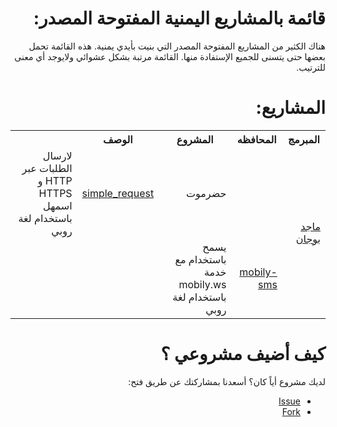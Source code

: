 <div dir="rtl">
    <h1>
    قائمة بالمشاريع اليمنية المفتوحة المصدر:
  </h1>
    <p>
        هناك الكثير من المشاريع المفتوحة المصدر التي بنيت بأيدي يمنية. هذه القائمة تحمل بعضها حتى يتسنى للجميع الإستفادة منها. القائمة مرتبة بشكل عشوائي ولايوجد أي معنى للترتيب.
    </p>
    <h1>
    المشاريع:
  </h1>
    <table dir="rtl">
        <tr>
            <th>المبرمج</th>
            <th>المحافظه</th>
            <th>المشروع</th>
            <th>الوصف</th>
        </tr>
        <tr>
            <td rowspan="4">
                <a href="https://github.com/MajedBojan">ماجد بوجان</a>
            </td>
            <td>
            <td>حضرموت</td>
            </td>
            <td>
                <a href="https://github.com/MajedBojan/simple_request">simple_request</a>
            </td>
            <td> لارسال الطلبات عبر HTTP و HTTPS اسمهل باستخدام لغة روبي</td>
        </tr>
        <tr>
            <td>
                <a href="https://github.com/MajedBojan/mobily-sms">mobily-sms</a>
            </td>
            <td>يسمح باستخدام مع خدمة mobily.ws باستخدام لغة روبي</td>
        </tr>
    </table>
    <h1>
    كيف أضيف مشروعي ؟
  </h1>
    <p>
        لديك مشروع أياً كان؟ أسعدنا بمشاركتك عن طريق فتح:
        <ul>
            <li>
                <a href="https://github.com/MajedBojan/yemen_contributors/issues">Issue</a>
            </li>
            <li>
                <a href="https://github.com/MajedBojan/yemen_contributors/edit/master/README.md">Fork</a>
            </li>
        </ul>
    </p>
</div>
